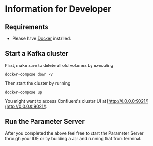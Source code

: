 # Information for Developer

## Requirements
- Please have [Docker](https://docs.docker.com/install/) installed.

## Start a Kafka cluster
First, make sure to delete all old volumes by executing
```$bash
docker-compose down -V
```
Then start the cluster by running
```$bash
docker-compose up
```

You might want to access Confluent's cluster UI at [http://0.0.0.0:9021/](http://0.0.0.0:9021/).

## Run the Parameter Server
After you completed the above feel free to start the Parameter Server through your IDE or by building a Jar and running that from terminal.
